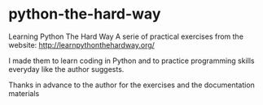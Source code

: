 # python-the-hard-way
Learning Python The Hard Way
A serie of practical exercises from the website: http://learnpythonthehardway.org/

I made them to learn coding in Python and to practice programming skills everyday like the author suggests.

Thanks in advance to the author for the exercises and the documentation materials
